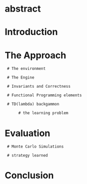 


# abstract


# Introduction



# The Approach

     # The environment

     # The Engine

     # Invariants and Correctness

     # Functional Programming elements

     # TD(lambda) backgammon

          # the learning problem

# Evaluation

     # Monte Carlo Simulations

     # strategy learned


# Conclusion

     